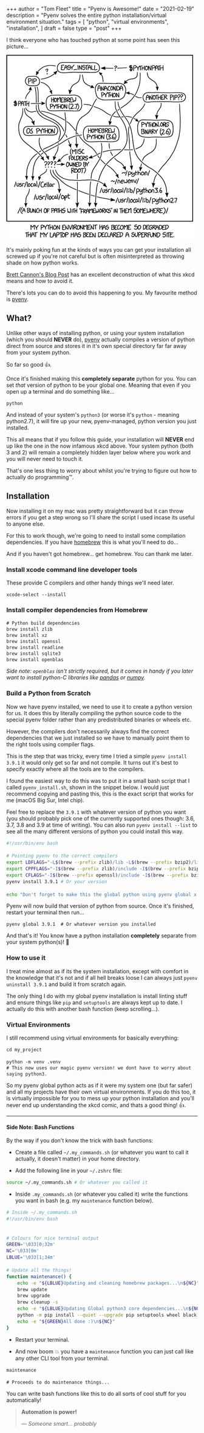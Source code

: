 +++
author = "Tom Fleet"
title = "Pyenv is Awesome!"
date = "2021-02-19"
description = "Pyenv solves the entire python installation/virtual environment situation."
tags = [
    "python",
    "virtual environments",
    "installation",
]
draft = false
type = "post"
+++

I think everyone who has touched python at some point has seen this picture...

![environment hell](/images/posts/python_environment.png)

It's mainly poking fun at the kinds of ways you can get your installation all screwed up if you're not careful but is often misinterpreted as throwing shade on how python works. 

[Brett Cannon's Blog Post] has an excellent deconstruction of what this xkcd means and how to avoid it.

There's lots you can do to avoid this happening to you. My favourite method is [pyenv].

## What?

Unlike other ways of installing python, or using your system installation (which you should **NEVER** do), [pyenv] actually compiles a version of python direct from source and stores it in it's own special directory far far away from your system python.

So far so good :thumbsup:.

Once it's finished making this **completely separate** python for you. You can set *that* version of python to be your global one. Meaning that even if you open up a terminal and do something like...

``` shell
python
```

And instead of your system's `python3` (or worse it's `python` - meaning python2.7), it will fire up your new, pyenv-managed, python version you just installed.

This all means that if you follow this guide, your installation will **NEVER** end up like the one in the now infamous xkcd above. Your system python (both 3 and 2) will remain a completely hidden layer below where you work and you will never need to touch it.

That's one less thing to worry about whilst you're trying to figure out how to actually do programming:tm:.

## Installation

Now installing it on my mac was pretty straightforward but it can throw errors if you get a step wrong so I'll share the script I used incase its useful to anyone else.

For this to work though, we're going to need to install some compilation dependencies. If you have [homebrew] this is what you'll need to do...

And if you haven't got homebrew... get homebrew. You can thank me later.

### Install xcode command line developer tools

These provide C compilers and other handy things we'll need later.

``` shell
xcode-select --install
```

### Install compiler dependencies from Homebrew

``` shell
# Python build dependencies
brew install zlib
brew install xz
brew install openssl
brew install readline
brew install sqlite3
brew install openblas
```

*Side note: `openblas` isn't strictly required, but it comes in handy if you later want to install python-C libraries like [pandas] or [numpy].*

### Build a Python from Scratch

Now we have pyenv installed, we need to use it to create a python version for us. It does this by literally compiling the python source code to the special pyenv folder rather than any predistributed binaries or wheels etc.

However, the compilers don't necessarily always find the correct dependencies that we just installed so we have to manually point them to the right tools using compiler flags.

This is the step that was tricky, every time I tried a simple `pyenv install 3.9.1` it would only get so far and not compile. It turns out it's best to specify exactly where all the tools are to the compilers.

I found the easiest way to do this was to put it in a small bash script that I called `pyenv_install.sh`, shown in the snippet below. I would just recommend copying and pasting this, this is the exact script that works for me (macOS Big Sur, Intel chip).

Feel free to replace the `3.9.1` with whatever version of python you want (you should probably pick one of the currently supported ones though: 3.6, 3.7, 3.8 and 3.9 at time of writing). You can also run `pyenv install --list` to see all the many different versions of python you could install this way.

``` bash
#!/usr/bin/env bash

# Pointing pyenv to the correct compilers
export LDFLAGS="-L$(brew --prefix zlib)/lib -L$(brew --prefix bzip2)/lib -L$(brew --prefix openssl)/lib -L$(brew --prefix readline)/lib"
export CPPFLAGS="-I$(brew --prefix zlib)/include -I$(brew --prefix bzip2)/include"
export CFLAGS="-I$(brew --prefix openssl)/include -I$(brew --prefix bzip2)/include -I$(brew --prefix readline)/include -I$(xcrun --show-sdk-path)/usr/include"
pyenv install 3.9.1 # Or your version

echo "Don't forget to make this the global python using pyenv global x.x.x"
```

Pyenv will now build that version of python from source. Once it's finished, restart your terminal then run...

``` shell
pyenv global 3.9.1  # Or whatever version you installed
```

And that's it! You know have a python installation **completely** separate from your system python(s)! :tada:

### How to use it

I treat mine almost as if its the system installation, except with comfort in the knowledge that it's not and if all hell breaks loose I can always just `pyenv uninstall 3.9.1` and build it from scratch again.

The only thing I do with my global pyenv installation is install linting stuff and ensure things like `pip` and `setuptools` are always kept up to date. I actually do this with another bash function (keep scrolling...).

### Virtual Environments

I still recommend using virtual environments for basically everything:

``` shell
cd my_project

python -m venv .venv
# This now uses our magic pyenv version! we dont have to worry about saying python3.
```

So my pyenv global python acts as if it were my system one (but far safer) and all my projects have their own virtual environments. If you do this too, it is virtually impossible for you to mess up your python installation and you'll never end up understanding the xkcd comic, and thats a good thing! :thumbsup:.

***

#### Side Note: Bash Functions

By the way if you don't know the trick with bash functions:

* Create a file called `~/.my_commands.sh` (or whatever you want to call it actually, it doesn't matter) in your home directory.
  
* Add the following line in your `~/.zshrc` file:

``` bash
source ~/.my_commands.sh # Or whatever you called it
```

* Inside `.my_commands.sh` (or whatever you called it) write the functions you want in bash (e.g. my `maintenance` function below).

``` bash
# Inside ~/.my_commands.sh
#!/usr/bin/env bash


# Colours for nice terminal output
GREEN='\033[0;32m'
NC='\033[0m'
LBLUE='\033[1;34m'

# Update all the things!
function maintenance() {
    echo -e "${LBLUE}Updating and cleaning homebrew packages...\n${NC}"
    brew update
    brew upgrade
    brew cleanup -s
    echo -e "${LBLUE}Updating Global python3 core dependencies...\n${NC}"
    python -m pip install --quiet --upgrade pip setuptools wheel black mypy isort flake8
    echo -e "${GREEN}All done :)\n${NC}"
}
```

* Restart your terminal.

* And now boom :boom: you have a `maintenance` function you can just call like any other CLI tool from your terminal.

``` shell
maintenance

# Proceeds to do maintenance things...
```

You can write bash functions like this to do all sorts of cool stuff for you automatically!

> **Automation is power!**
>
> &mdash; <cite>*Someone smart... probably*</cite>

[Brett Cannon's Blog Post]: https://snarky.ca/deconstructing-xkcd-com-1987/
[pyenv]: https://github.com/pyenv/pyenv
[homebrew]: https://brew.sh
[pandas]: https://pandas.pydata.org
[numpy]: https://numpy.org
